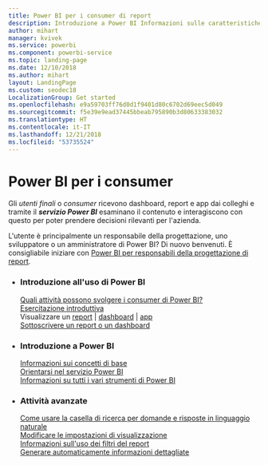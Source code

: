 ```yaml
---
title: Power BI per i consumer di report
description: Introduzione a Power BI Informazioni sulle caratteristiche e le funzionalità di Power BI e sulle potenzialità offerte per i consumer e gli utenti finali di Power BI.
author: mihart
manager: kvivek
ms.service: powerbi
ms.component: powerbi-service
ms.topic: landing-page
ms.date: 12/10/2018
ms.author: mihart
layout: LandingPage
ms.custom: seodec18
LocalizationGroup: Get started
ms.openlocfilehash: e9a59703ff76d0d1f9401d80c6702d69eec5d049
ms.sourcegitcommit: f5e39e9ead37445bbeab795890b3d80633383032
ms.translationtype: HT
ms.contentlocale: it-IT
ms.lasthandoff: 12/21/2018
ms.locfileid: "53735524"
---
```

# <a name="power-bi-for-consumers"></a>Power BI per i consumer
Gli *utenti finali* o *consumer* ricevono dashboard, report e app dai colleghi e tramite il ***servizio Power BI*** esaminano il contenuto e interagiscono con questo per poter prendere decisioni rilevanti per l'azienda.

L'utente è principalmente un responsabile della progettazione, uno sviluppatore o un amministratore di Power BI? Di nuovo benvenuti. È consigliabile iniziare con [Power BI per responsabili della progettazione di report](../power-bi-creator-landing.md).

<ul class="panelContent cardsF"> 
              <li> 
                             <div class="cardSize"> 
                                           <div class="cardPadding"> 
                                                          <div class="card"> 
                                                                        <div class="cardText"> 
                                                                                      <h3>Introduzione all'uso di Power BI</h3> 
                                                                                      <p></p>
                                                                                            <a href="end-user-consumer.md">Quali attività possono svolgere i consumer di Power BI?</a><br/> 
                                                                                            <a href="../service-get-started.md">Esercitazione introduttiva</a><br/>
Visualizzare un <a href="end-user-report-open.md">report</a> | <a href="end-user-dashboard-open.md">dashboard</a> | <a href="end-user-apps.md">app</a><br/> 
                                                                                            <!--<a href="end-user-collaborate.md">Collaborate</a><br/> -->
                                                                                            <a href="end-user-subscribe.md">Sottoscrivere un report o un dashboard</a><br/> 
                                                                        </div> 
                                                          </div> 
                                           </div> 
                             </div> 
              </li>
              <li> 
                             <div class="cardSize"> 
                                           <div class="cardPadding"> 
                                                          <div class="card"> 
                                                                        <div class="cardText"> 
                                                                                      <h3>Introduzione a Power BI</h3> 
                                                                                      <p></p>
                                                                                            <a href="end-user-basic-concepts.md">Informazioni sui concetti di base</a><br/>
                                                                                            <a href="end-user-experience.md">Orientarsi nel servizio Power BI</a><br/> 
                                                                                            <a href="../power-bi-overview.md">Informazioni su tutti i vari strumenti di Power BI</a><br/> 
                                                                                            <!--<a href="end-user-faq.md">FAQ: Frequently Asked Questions</a> -->
                                                                        </div> 
                                                          </div> 
                                           </div> 
                             </div> 
              </li>
              <li> 
                             <div class="cardSize"> 
                                           <div class="cardPadding"> 
                                                          <div class="card"> 
                                                                        <div class="cardText"> 
                                                                                      <h3>Attività avanzate</h3> 
                                                                                      <p></p>
                                                                                            <a href="end-user-q-and-a.md">Come usare la casella di ricerca per domande e risposte in linguaggio naturale</a><br/> 
                                                                                            <a href="end-user-focus.md">Modificare le impostazioni di visualizzazione</a><br/> 
                                                                                            <a href="end-user-report-filter.md">Informazioni sull'uso dei filtri del report</a><br> 
                                                                                            <a href="end-user-insights.md">Generare automaticamente informazioni dettagliate</a><br/> 
                                                                        </div> 
                                                          </div> 
                                           </div> 
                             </div> 
              </li>
</ul>


